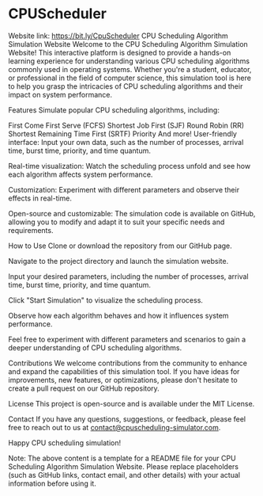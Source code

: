 # CPUScheduler
Website link: https://bit.ly/CpuScheduler
CPU Scheduling Algorithm Simulation Website
Welcome to the CPU Scheduling Algorithm Simulation Website! This interactive platform is designed to provide a hands-on learning experience for understanding various CPU scheduling algorithms commonly used in operating systems. Whether you're a student, educator, or professional in the field of computer science, this simulation tool is here to help you grasp the intricacies of CPU scheduling algorithms and their impact on system performance.

Features
Simulate popular CPU scheduling algorithms, including:

First Come First Serve (FCFS)
Shortest Job First (SJF)
Round Robin (RR)
Shortest Remaining Time First (SRTF)
Priority
And more!
User-friendly interface: Input your own data, such as the number of processes, arrival time, burst time, priority, and time quantum.

Real-time visualization: Watch the scheduling process unfold and see how each algorithm affects system performance.

Customization: Experiment with different parameters and observe their effects in real-time.

Open-source and customizable: The simulation code is available on GitHub, allowing you to modify and adapt it to suit your specific needs and requirements.

How to Use
Clone or download the repository from our GitHub page.

Navigate to the project directory and launch the simulation website.

Input your desired parameters, including the number of processes, arrival time, burst time, priority, and time quantum.

Click "Start Simulation" to visualize the scheduling process.

Observe how each algorithm behaves and how it influences system performance.

Feel free to experiment with different parameters and scenarios to gain a deeper understanding of CPU scheduling algorithms.

Contributions
We welcome contributions from the community to enhance and expand the capabilities of this simulation tool. If you have ideas for improvements, new features, or optimizations, please don't hesitate to create a pull request on our GitHub repository.

License
This project is open-source and is available under the MIT License.

Contact
If you have any questions, suggestions, or feedback, please feel free to reach out to us at contact@cpuscheduling-simulator.com.

Happy CPU scheduling simulation!

Note: The above content is a template for a README file for your CPU Scheduling Algorithm Simulation Website. Please replace placeholders (such as GitHub links, contact email, and other details) with your actual information before using it.


